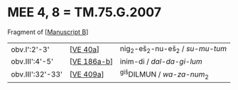 # MEE 4, 8 = TM.75.G.2007

Fragment of [[Manuscript B]]

|                  |               |                                                                |
| ---------------- | ------------- | -------------------------------------------------------------- |
| obv.I':2'-3'     | [[VE 40a]]    | nig<sub>2</sub>-eš<sub>2</sub>-nu-eš<sub>2</sub> / *su-mu-tum* |
| obv.III':4'-5'   | [[VE 186a-b]] | inim-di / *dal-da-gi-lum*                                      |
| obv.III':32'-33' | [[VE 409a]]   | <sup>giš</sup>DILMUN / *wa-za-num*<sub>2</sub>                 |

[//begin]: # "Autogenerated link references for markdown compatibility"
[Manuscript B]: <Manuscript B> "Manuscript B"
[VE 40a]: <VE 40a> "VE 40a: 𒃻𒂠𒉡𒂠"
[VE 186a-b]: <VE 186a-b> "VE 186a-b"
[VE 409a]: <VE 409a> "VE 409a"
[//end]: # "Autogenerated link references"